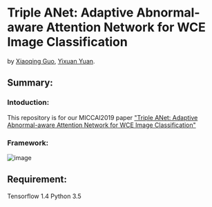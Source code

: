 # Triple ANet: Adaptive Abnormal-aware Attention Network for WCE Image Classification

by [Xiaoqing Guo](https://guo-xiaoqing.github.io/), [Yixuan Yuan](http://www.ee.cityu.edu.hk/~yxyuan/people/people.htm).

## Summary:
### Intoduction:
This repository is for our MICCAI2019 paper ["Triple ANet: Adaptive Abnormal-aware Attention Network for WCE Image Classification"]()
### Framework:

![image](https://github.com/Guo-Xiaoqing/Triple-ANet/tree/master/image/framework.png)
<!--<img width="150" height="150" src="https://github.com/Guo-Xiaoqing/Triple-ANet/tree/master/image/framework.png"/>-->

## Requirement:
Tensorflow 1.4
Python 3.5
